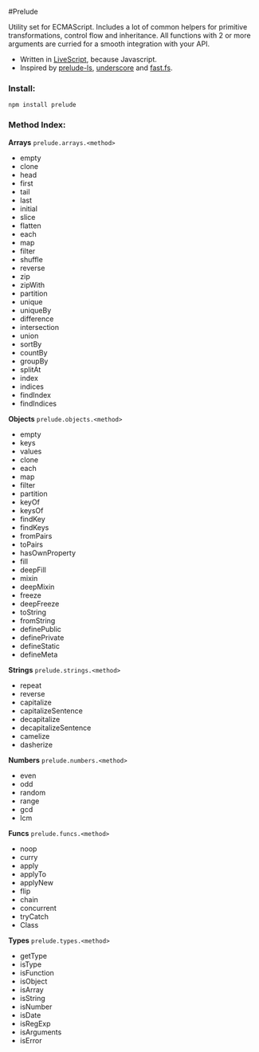 #Prelude

Utility set for ECMAScript.
Includes a lot of common helpers for primitive transformations, control flow and inheritance.
All functions with 2 or more arguments are curried for a smooth integration with your API.

- Written in <a href="http://www.livescript.net">LiveScript</a>, because Javascript.
- Inspired by
<a href="http://www.preludels.com/">prelude-ls</a>,
<a href="http://underscorejs.org/">underscore</a> and
<a href="https://github.com/codemix/fast.js">fast.fs</a>.

### Install:

    npm install prelude

### Method Index:

**Arrays** `prelude.arrays.<method>`

- empty
- clone
- head
- first
- tail
- last
- initial
- slice
- flatten
- each
- map
- filter
- shuffle
- reverse
- zip
- zipWith
- partition
- unique
- uniqueBy
- difference
- intersection
- union
- sortBy
- countBy
- groupBy
- splitAt
- index
- indices
- findIndex
- findIndices

**Objects** `prelude.objects.<method>`

- empty
- keys
- values
- clone
- each
- map
- filter
- partition
- keyOf
- keysOf
- findKey
- findKeys
- fromPairs
- toPairs
- hasOwnProperty
- fill
- deepFill
- mixin
- deepMixin
- freeze
- deepFreeze
- toString
- fromString
- definePublic
- definePrivate
- defineStatic
- defineMeta

**Strings** `prelude.strings.<method>`

- repeat
- reverse
- capitalize
- capitalizeSentence
- decapitalize
- decapitalizeSentence
- camelize
- dasherize

**Numbers** `prelude.numbers.<method>`

- even
- odd
- random
- range
- gcd
- lcm

**Funcs** `prelude.funcs.<method>`

- noop
- curry
- apply
- applyTo
- applyNew
- flip
- chain
- concurrent
- tryCatch
- Class

**Types** `prelude.types.<method>`

- getType
- isType
- isFunction
- isObject
- isArray
- isString
- isNumber
- isDate
- isRegExp
- isArguments
- isError
